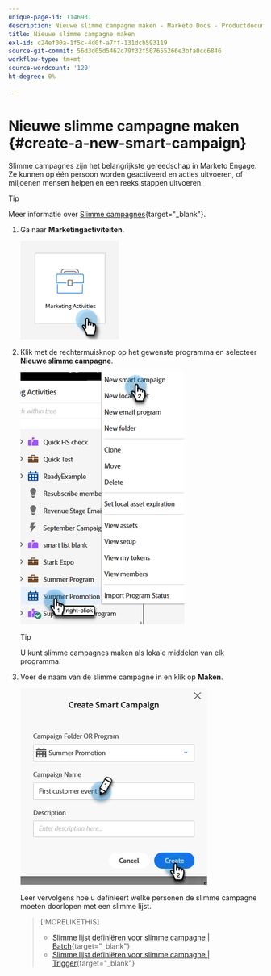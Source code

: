 ```yaml
---
unique-page-id: 1146931
description: Nieuwe slimme campagne maken - Marketo Docs - Productdocumentatie
title: Nieuwe slimme campagne maken
exl-id: c24ef00a-1f5c-4d0f-a7ff-131dcb593119
source-git-commit: 56d3d05d5462c79f32f507655266e3bfa0cc6846
workflow-type: tm+mt
source-wordcount: '120'
ht-degree: 0%

---
```


# Nieuwe slimme campagne maken {#create-a-new-smart-campaign}

Slimme campagnes zijn het belangrijkste gereedschap in Marketo Engage. Ze kunnen op één persoon worden geactiveerd en acties uitvoeren, of miljoenen mensen helpen en een reeks stappen uitvoeren.

>[!TIP]
>
>Meer informatie over [Slimme campagnes](/help/marketo/product-docs/core-marketo-concepts/smart-campaigns/understanding-smart-campaigns.md){target="_blank"}.

1. Ga naar **Marketingactiviteiten**.

   ![](assets/create-a-new-smart-campaign-1.png)

1. Klik met de rechtermuisknop op het gewenste programma en selecteer **Nieuwe slimme campagne**.

   ![](assets/create-a-new-smart-campaign-2.png)

   >[!TIP]
   >
   >U kunt slimme campagnes maken als lokale middelen van elk programma.

1. Voer de naam van de slimme campagne in en klik op **Maken**.

   ![](assets/create-a-new-smart-campaign-3.png)

   Leer vervolgens hoe u definieert welke personen de slimme campagne moeten doorlopen met een slimme lijst.

   >[!MORELIKETHIS]
   >
   >* [Slimme lijst definiëren voor slimme campagne | Batch](/help/marketo/product-docs/core-marketo-concepts/smart-campaigns/creating-a-smart-campaign/define-smart-list-for-smart-campaign-batch.md){target="_blank"}
   >* [Slimme lijst definiëren voor slimme campagne | Trigger](/help/marketo/product-docs/core-marketo-concepts/smart-campaigns/creating-a-smart-campaign/define-smart-list-for-smart-campaign-trigger.md){target="_blank"}

